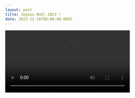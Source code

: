 ```yaml
---
layout: post
title: Joyeux Noël 2023 !
date: 2023-12-16T08:00:00.000Z
---
```

<video src="/videos/flyer-noel-2023.mp4" class="fit image" width=400> 